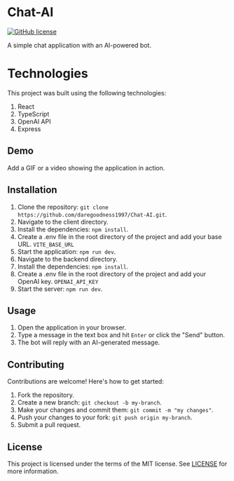 # Chat-AI

[![GitHub license](https://img.shields.io/badge/license-MIT-blue.svg)](https://github.com/daregoodness1997/Chat-AI/blob/master/LICENSE)

A simple chat application with an AI-powered bot.

# Technologies

This project was built using the following technologies:

1. React
2. TypeScript
3. OpenAI API
4. Express

## Demo

Add a GIF or a video showing the application in action.

## Installation

1. Clone the repository: `git clone https://github.com/daregoodness1997/Chat-AI.git`.
2. Navigate to the client directory.
3. Install the dependencies: `npm install`.
4. Create a .env file in the root directory of the project and add your base URL.
   `VITE_BASE_URL `
5. Start the application: `npm run dev`.
6. Navigate to the backend directory.
7. Install the dependencies: `npm install`.
8. Create a .env file in the root directory of the project and add your OpenAI key.
   `OPENAI_API_KEY`
9. Start the server: `npm run dev`.

## Usage

1. Open the application in your browser.
2. Type a message in the text box and hit `Enter` or click the "Send" button.
3. The bot will reply with an AI-generated message.

## Contributing

Contributions are welcome! Here's how to get started:

1. Fork the repository.
2. Create a new branch: `git checkout -b my-branch`.
3. Make your changes and commit them: `git commit -m "my changes"`.
4. Push your changes to your fork: `git push origin my-branch`.
5. Submit a pull request.

## License

This project is licensed under the terms of the MIT license. See [LICENSE](LICENSE) for more information.
